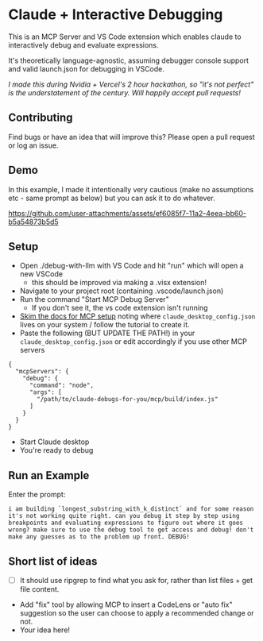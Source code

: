 # Claude + Interactive Debugging

This is an MCP Server and VS Code extension which enables claude to interactively debug and evaluate expressions.

It's theoretically language-agnostic, assuming debugger console support and valid launch.json for debugging in VSCode.

_I made this during Nvidia + Vercel's 2 hour hackathon, so "it's not perfect" is the understatement of the century. Will happily accept pull requests!_

## Contributing

Find bugs or have an idea that will improve this? Please open a pull request or log an issue.

## Demo

In this example, I made it intentionally very cautious (make no assumptions etc - same prompt as below) but you can ask it to do whatever.

https://github.com/user-attachments/assets/ef6085f7-11a2-4eea-bb60-b5a54873b5d5

## Setup

- Open ./debug-with-llm with VS Code and hit "run" which will open a new VSCode
    - this should be improved via making a .visx extension!
- Navigate to your project root (containing .vscode/launch.json)
- Run the command "Start MCP Debug Server"
    - If you don't see it, the vs code extension isn't running
- [Skim the docs for MCP setup](https://modelcontextprotocol.io/quickstart/user) noting where `claude_desktop_config.json` lives on your system / follow the tutorial to create it.
- Paste the following (BUT UPDATE THE PATH!) in your `claude_desktop_config.json` or edit accordingly if you use other MCP servers

```
{
  "mcpServers": {
    "debug": {
      "command": "node",
      "args": [
        "/path/to/claude-debugs-for-you/mcp/build/index.js"
      ]
    }
  }
}
```

- Start Claude desktop
- You're ready to debug


## Run an Example

Enter the prompt:

```
i am building `longest_substring_with_k_distinct` and for some reason it's not working quite right. can you debug it step by step using breakpoints and evaluating expressions to figure out where it goes wrong? make sure to use the debug tool to get access and debug! don't make any guesses as to the problem up front. DEBUG!
```


## Short list of ideas

- [ ] It should use ripgrep to find what you ask for, rather than list files + get file content.
- Add "fix" tool by allowing MCP to insert a CodeLens or "auto fix" suggestion so the user can choose to apply a recommended change or not.
- Your idea here!
